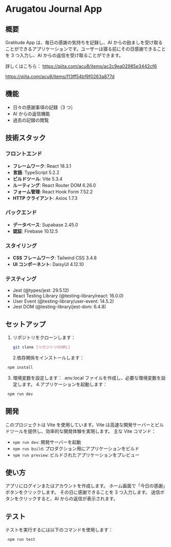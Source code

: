 # Arugatou Journal App

## 概要

Gratitude App は、毎日の感謝の気持ちを記録し、AI からの励ましを受け取ることができるアプリケーションです。ユーザーは寝る前にその日感謝できることを 3 つ入力し、AI からの返信を受け取ることができます。

詳しくはこちら：
https://qiita.com/acu8/items/ac2c9ea02985e3442cf6

https://qiita.com/acu8/items/f13ff54bf9f0263a877d

## 機能

- 日々の感謝事項の記録（3 つ）
- AI からの返信機能
- 過去の記録の閲覧

## 技術スタック

### フロントエンド

- **フレームワーク**: React 18.3.1
- **言語**: TypeScript 5.2.2
- **ビルドツール**: Vite 5.3.4
- **ルーティング**: React Router DOM 6.26.0
- **フォーム管理**: React Hook Form 7.52.2
- **HTTP クライアント**: Axios 1.7.3

### バックエンド

- **データベース**: Supabase 2.45.0
- **認証**: Firebase 10.12.5

### スタイリング

- **CSS フレームワーク**: Tailwind CSS 3.4.8
- **UI コンポーネント**: DaisyUI 4.12.10

### テスティング

- Jest (@types/jest: 29.5.12)
- React Testing Library (@testing-library/react: 16.0.0)
- User Event (@testing-library/user-event: 14.5.2)
- Jest DOM (@testing-library/jest-dom: 6.4.8)

## セットアップ

1. リポジトリをクローンします：
   ```bash
   git clone [リポジトリのURL]
   ```
   2.依存関係をインストールします：

```bash
 npm install
```

3. 環境変数を設定します：
   .env.local ファイルを作成し、必要な環境変数を設定します。 4.アプリケーションを起動します：

```bash
 npm run dev
```

## 開発

このプロジェクトは Vite を使用しています。Vite は高速な開発サーバーとビルドツールを提供し、効率的な開発体験を実現します。
主な Vite コマンド：

- `npm run dev`: 開発サーバーを起動
- `npm run build`: プロダクション用にアプリケーションをビルド
- `npm run preview`: ビルドされたアプリケーションをプレビュー

## 使い方

アプリにログインまたはアカウントを作成します。
ホーム画面で「今日の感謝」ボタンをクリックします。
その日に感謝できることを 3 つ入力します。
送信ボタンをクリックすると、AI からの返信が表示されます。

## テスト

テストを実行するには以下のコマンドを使用します：

```bash
 npm run test
```
